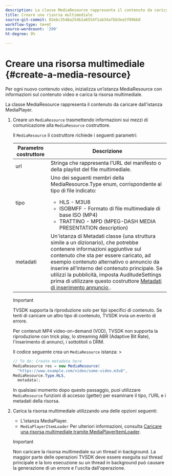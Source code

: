 ```yaml
---
description: La classe MediaResource rappresenta il contenuto da caricare dall'istanza MediaPlayer.
title: Creare una risorsa multimediale
source-git-commit: 02ebc3548a254b2a6554f1ab34afbb3ea5f09bb8
workflow-type: tm+mt
source-wordcount: '299'
ht-degree: 0%

---
```


# Creare una risorsa multimediale {#create-a-media-resource}

Per ogni nuovo contenuto video, inizializza un’istanza MediaResource con informazioni sul contenuto video e carica la risorsa multimediale.

La classe MediaResource rappresenta il contenuto da caricare dall&#39;istanza MediaPlayer.

1. Creare un `MediaResource` trasmettendo informazioni sui mezzi di comunicazione alla `MediaResource` costruttore.

   Il `MediaResource` il costruttore richiede i seguenti parametri:

   <table id="table_22886D6770FB45E99D35D0B90E6CC302"> 
   <thead> 
   <tr> 
      <th colname="col1" class="entry"> Parametro costruttore </th> 
      <th colname="col2" class="entry"> Descrizione </th> 
   </tr> 
   </thead>
   <tbody> 
   <tr> 
      <td colname="col1"> <span class="codeph"> url </span> </td> 
      <td colname="col2"> Stringa che rappresenta l’URL del manifesto o della playlist del file multimediale. </td> 
   </tr> 
   <tr> 
      <td colname="col1"> <span class="codeph"> tipo </span> </td> 
      <td colname="col2"> Uno dei seguenti membri della <span class="codeph"> MediaResource.Type </span> enum, corrispondente al tipo di file indicato: 
      <ul id="ul_C286ED3C31364B858A1C9AF3356E9282"> 
      <li id="li_25B24EF76D8849DE8764539F25E435FA"> <span class="codeph"> HLS </span> - M3U8 </li> 
      <li id="li_1344A41B434D49229E392F1AAF9ECA81"> <span class="codeph"> ISOBMFF </span> - Formato di file multimediale di base ISO (MP4) </li> 
      <li id="li_92392073B7334916B06B16570C51AC91"> <span class="codeph"> TRATTINO </span> - MPD (MPEG-DASH MEDIA PRESENTATION description) </li> 
      </ul> </td> 
   </tr> 
   <tr> 
      <td colname="col1"> <span class="codeph"> metadati </span> </td> 
      <td colname="col2"> Un'istanza di <span class="codeph"> Metadati </span> classe (una struttura simile a un dizionario), che potrebbe contenere informazioni aggiuntive sul contenuto che sta per essere caricato, ad esempio contenuto alternativo o annuncio da inserire all’interno del contenuto principale. Se utilizzi la pubblicità, imposta <span class="codeph"> AuditudeSettings </span> prima di utilizzare questo costruttore <a href="/help/programming/tvsdk-3x-android-prog/android-3x-advertising/ad-insertion/ad-insertion-metadata/android-3x-ad-insertion-metadata.md"> Metadati di inserimento annuncio </a>. </td> 
   </tr> 
   </tbody> 
   </table>

   >[!IMPORTANT]
   >
   >TVSDK supporta la riproduzione solo per tipi specifici di contenuto. Se tenti di caricare un altro tipo di contenuto, TVSDK invia un evento di errore.
   >
   >Per contenuti MP4 video-on-demand (VOD), TVSDK non supporta la riproduzione con trick play, lo streaming ABR (Adaptive Bit Rate), l&#39;inserimento di annunci, i sottotitoli o DRM.

   Il codice seguente crea un `MediaResource` istanza: >

   ```java
   // To do: Create metadata here 
   MediaResource res = new MediaResource( 
     "https://www.example.com/video/some-video.m3u8",  
   MediaResource.Type.HLS, 
     metadata); 
   ```

   In qualsiasi momento dopo questo passaggio, puoi utilizzare `MediaResource` funzioni di accesso (getter) per esaminare il tipo, l’URL e i metadati della risorsa.

1. Carica la risorsa multimediale utilizzando una delle opzioni seguenti:

   * L’istanza MediaPlayer.
   * `MediaPlayerItemLoader` Per ulteriori informazioni, consulta [Caricare una risorsa multimediale tramite MediaPlayerItemLoader](../../../tvsdk-3x-android-prog/android-3x-content-playback-options-android2/mediaplayer-initialize-for-video/android-3x-media-resource-mediaplayeritemloader.md).

   >[!IMPORTANT]
   >
   >Non caricare la risorsa multimediale su un thread in background. La maggior parte delle operazioni TVSDK deve essere eseguita sul thread principale e la loro esecuzione su un thread in background può causare la generazione di un errore e l&#39;uscita dall&#39;operazione.
